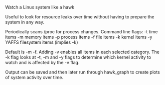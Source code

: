 Watch a Linux system like a hawk

Useful to look for resource leaks over time without having to prepare
the system in any way.

Periodically scans /proc for process changes. Command line flags:
	-t	time items
	-m	memory items
	-p	process items
	-f	file items
	-k	kernel items
	-y	YAFFS filesystem items (implies -k)

Default is -m -f.  Adding -v enables all items in each selected category.
The -k flag looks at -t, -m and -y flags to determine which kernel
activity to watch and is affected by the -v flag.

Output can be saved and then later run through hawk_graph to create
plots of system activity over time.
